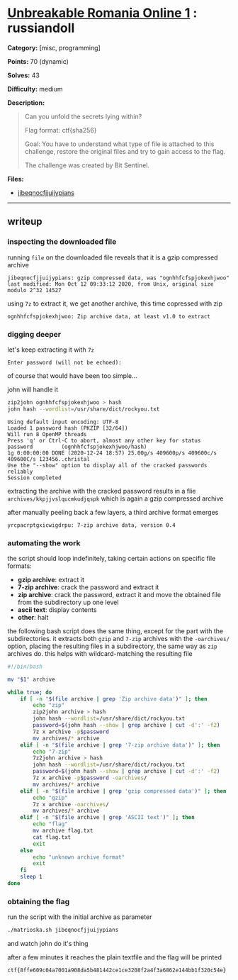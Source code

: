 # [Unbreakable Romania Online 1](https://unr1.cyberedu.ro/) : russiandoll

**Category:** [misc, programming]

**Points:** 70 (dynamic)

**Solves:** 43

**Difficulty:** medium

**Description:**

>Can you unfold the secrets lying within?
>
>Flag format: ctf{sha256}
>
>Goal: You have to understand what type of file is attached to this challenge, restore the original files and try to gain access to the flag.
>
>The challenge was created by Bit Sentinel.

**Files:**

- [jibeqnocfjjuijypians](https://api.cyberedu.ro/v1/contest/unr1/challenge/81469120-0c6e-11eb-b745-edda158222f6/download/106)
---

## writeup

### inspecting the downloaded file

running `file` on the downloaded file reveals that it is a gzip compressed archive

```plaintext
jibeqnocfjjuijypians: gzip compressed data, was "ognhhfcfspjokexhjwoo"
last modified: Mon Oct 12 09:33:12 2020, from Unix, original size modulo 2^32 14527
```

using `7z` to extract it, we get another archive, this time copressed with zip

```plaintext
ognhhfcfspjokexhjwoo: Zip archive data, at least v1.0 to extract
```

### digging deeper

let's keep extracting it with `7z`

```plaintext
Enter password (will not be echoed):
```

of course that would have been too simple...

john will handle it

```bash
zip2john ognhhfcfspjokexhjwoo > hash
john hash --wordlist=/usr/share/dict/rockyou.txt
```

```plaintext
Using default input encoding: UTF-8
Loaded 1 password hash (PKZIP [32/64])
Will run 8 OpenMP threads
Press 'q' or Ctrl-C to abort, almost any other key for status
password         (ognhhfcfspjokexhjwoo/hash)
1g 0:00:00:00 DONE (2020-12-24 18:57) 25.00g/s 409600p/s 409600c/s 409600C/s 123456..christal
Use the "--show" option to display all of the cracked passwords reliably
Session completed
```

extracting the archive with the cracked password results in a flie `archives/kkpjjvslqucmkudjqspk` which is again a gzip compressed archive

after manually peeling back a few layers, a third archive format emerges

```plaintext
yrcpacrptgxicwigdrpu: 7-zip archive data, version 0.4
```

### automating the work

the script should loop indefinitely, taking certain actions on specific file formats:
- **gzip archive**: extract it
- **7-zip archive**: crack the password and extract it
- **zip archive**: crack the password, extract it and move the obtained file from the subdirectory up one level
- **ascii text**: display contents
- **other**: halt

the following bash script does the same thing, except for the part with the subdirectories. it extracts both `gzip` and `7-zip` archives with the `-oarchives/` option, placing the resulting files in a subdirectory, the same way as `zip` archives do. this helps with wildcard-matching the resulting file

```bash
#!/bin/bash

mv "$1" archive

while true; do
    if [ -n "$(file archive | grep 'Zip archive data')" ]; then
        echo "zip"
        zip2john archive > hash
        john hash --wordlist=/usr/share/dict/rockyou.txt
        password=$(john hash --show | grep archive | cut -d':' -f2)
        7z x archive -p$password
        mv archives/* archive
    elif [ -n "$(file archive | grep '7-zip archive data')" ]; then
        echo "7-zip"
        7z2john archive > hash
        john hash --wordlist=/usr/share/dict/rockyou.txt
        password=$(john hash --show | grep archive | cut -d':' -f2)
        7z x archive -p$password -oarchives/
        mv archives/* archive
    elif [ -n "$(file archive | grep 'gzip compressed data')" ]; then
        echo "gzip"
        7z x archive -oarchives/
        mv archives/* archive
    elif [ -n "$(file archive | grep 'ASCII text')" ]; then
        echo "flag"
        mv archive flag.txt
        cat flag.txt
        exit
    else
        echo "unknown archive format"
        exit
    fi
    sleep 1
done
```

### obtaining the flag

run the script with the initial archive as parameter

```bash
./matrioska.sh jibeqnocfjjuijypians
```

and watch john do it's thing

after a few minutes it reaches the plain textfile and the flag will be printed

```plaintext
ctf{8ffe609c04a7001a908da5b481442ce1ce3208f2a4f3a6862e144bb1f320c54e}
```
